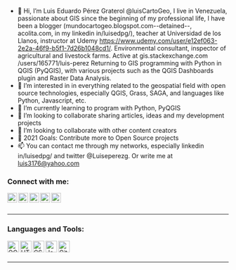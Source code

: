 - 👋 Hi, I’m Luis Eduardo Pérez Graterol @luisCartoGeo, I live in Venezuela, passionate about GIS since the beginning of my professional life, I have been a blogger (mundocartogeo.blogspot.com--detained--, acolita.com, 
 in my linkedin in/luisedpg/), teacher at Universidad de los Llanos, instructor at Udemy https://www.udemy.com/user/e12ef063-2e2a-46f9-b5f1-7d26b1048cd1/. Environmental consultant, inspector of agricultural and livestock farms.
 Active at gis.stackexchange.com /users/165771/luis-perez
 Returning to GIS programming with Python in QGIS (PyQGIS), with various projects such as the QGIS Dashboards plugin and Raster Data Analysis. 
- 👀 I’m interested in in everything related to the geospatial field with open source technologies, especially QGIS, Grass, SAGA, and languages like Python, Javascript, etc.
- 🌱 I’m currently learning to program with Python, PyQGIS
- 💞️ I’m looking to collaborate sharing articles, ideas and my development projects
- 👯 I’m looking to collaborate with other content creators
- 🥅 2021 Goals: Contribute more to Open Source projects
- 📫 You can contact me through my networks, especially linkedin  in/luisedpg/ and twitter @Luiseperezg.  Or write me at luis3176@yahoo.com

### Connect with me:

[<img align="left" alt="Cursos Udemy" width="22px" src="https://cdn.jsdelivr.net/npm/simple-icons@5.8.1/icons/udemy.svg" />][udemy]
[<img align="left" alt="LuisGeo | YouTube" width="22px" src="https://cdn.jsdelivr.net/npm/simple-icons@v3/icons/youtube.svg" />][youtube]
[<img align="left" alt="LuisGeo  | Twitter" width="22px" src="https://cdn.jsdelivr.net/npm/simple-icons@v3/icons/twitter.svg" />][twitter]
[<img align="left" alt="LuisGeo  | LinkedIn" width="22px" src="https://cdn.jsdelivr.net/npm/simple-icons@v3/icons/linkedin.svg" />][linkedin]
[<img align="left" alt="LuisGeo  | Instagram" width="22px" src="https://cdn.jsdelivr.net/npm/simple-icons@v3/icons/instagram.svg" />][instagram]
<br />
<br />

---
### Languages and Tools:
[<img align="left" alt="QGIS3" width="26px" src="https://cdn.jsdelivr.net/npm/simple-icons@5.8.1/icons/qgis.svg" />][QGIS]
[<img align="left" alt="HTML5" width="26px" src="https://cdn.jsdelivr.net/npm/simple-icons@5.8.1/icons/html5.svg" />][HTML]
[<img align="left" alt="CSS3" width="26px" src="https://cdn.jsdelivr.net/npm/simple-icons@5.8.1/icons/css3.svg" />][CSS]
[<img align="left" alt="JavaScript" width="26px" src="https://cdn.jsdelivr.net/npm/simple-icons@5.8.1/icons/javascript.svg" />][JS]
[<img align="left" alt="GitHub" width="26px" src="https://cdn.jsdelivr.net/npm/simple-icons@5.8.1/icons/github.svg" />][GITHUB]
<br />
<br />

---
<!---
luisCartoGeo/luisCartoGeo is a ✨ special ✨ repository because its `README.md` (this file) appears on your GitHub profile.
You can click the Preview link to take a look at your changes.
--->

[udemy]: https://www.udemy.com/user/e12ef063-2e2a-46f9-b5f1-7d26b1048cd1/
[twitter]: https://twitter.com/Luiseperezg/
[youtube]: https://www.youtube.com/channel/UCz6r4G7cpk_Fa9pjyCResLQ/
[instagram]: https://www.instagram.com/luis_eduardo_perezgratero/
[linkedin]: https://www.linkedin.com/in/luisedpg/
[QGIS]: https://qgis.org/es/
[HTML]: https://es.wikipedia.org/wiki/HTML5
[CSS]: https://es.wikipedia.org/wiki/Hoja_de_estilos_en_cascada/
[JS]: https://es.wikipedia.org/wiki/JavaScript/
[GITHUB]: https://github.com/
[PYTHON]: https://www.python.org/
